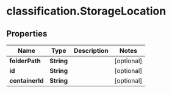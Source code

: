 # classification.StorageLocation

## Properties
Name | Type | Description | Notes
------------ | ------------- | ------------- | -------------
**folderPath** | **String** |  | [optional] 
**id** | **String** |  | [optional] 
**containerId** | **String** |  | [optional] 



